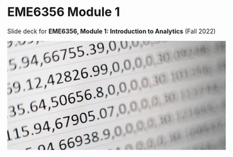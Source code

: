 # EME6356 Module 1

Slide deck for **EME6356, Module 1: Introduction to Analytics** (Fall 2022)

![](img/1-intro.jpg)
